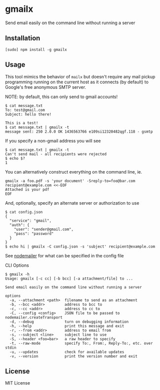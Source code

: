 gmailx
======

Send email easily on the command line without running a server

Installation
------------

    [sudo] npm install -g gmailx

Usage
-----

This tool mimics the behavior of `mailx` but doesn't require any mail pickup
programming running on the current host as it connects (by default) to Google's
free anonymous SMTP server.

NOTE: by default, this can only send to gmail accounts!

    $ cat message.txt
    To: test@gmail.com
    Subject: hello there!

    This is a test!
    $ cat message.txt | gmailx -t
    message sent: 250 2.0.0 OK 1436563766 e109si12320482qgf.118 - gsmtp

If you specify a non-gmail address you will see

    $ cat message.txt | gmailx -t
    Can't send mail - all recipients were rejected
    $ echo $?
    1

You can alternatively construct everything on the command line, ie.

    gmailx -a foo.pdf -s 'your document' -Sreply-to=foo@bar.com recipient@example.com <<-EOF
    Attached is your pdf
    EOF

And, optionally, specify an alternate server or authorization to use

    $ cat config.json
    {
      "service": "gmail",
      "auth": {
        "user": "sender@gmail.com",
        "pass": "password"
      }
    }
    $ echo hi | gmailx -C config.json -s 'subject' recipient@example.com

See [nodemailer](https://github.com/andris9/Nodemailer#use-direct-transport)
for what can be specified in the config file

CLI Options

    $ gmailx -h
    Usage: gmailx [-c cc] [-b bcc] [-a attachment/file] to ...

    Send email easily on the command line without running a server

    options
      -a, --attachment <path>  filename to send as an attachment
      -b, --bcc <addr>         address to bcc to
      -c, --cc <addr>          address to cc to
      -C, --config <config>    JSON file to be passed to nodemailer.createTransport
      -d, --debug              turn on debugging information
      -h, --help               print this message and exit
      -r, --from <addr>        address to email from
      -s, --subject <line>     subject line to use
      -S, --header <foo=bar>   a raw header to specify
      -t, --raw-mode           specify To:, From:, Reply-To:, etc. over stdin
      -u, --updates            check for available updates
      -v, --version            print the version number and exit

License
-------

MIT License
